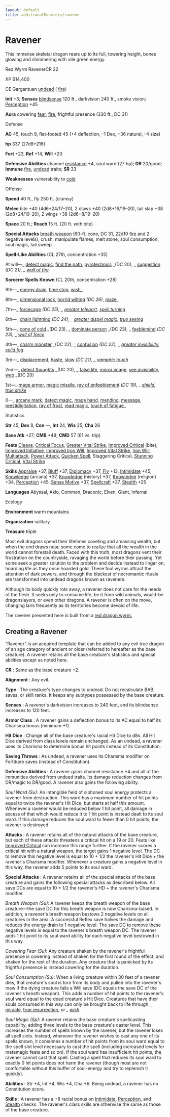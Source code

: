 ```yaml
---
layout: default
title: additionalMonsters/ravener
---
```

# Ravener

This immense skeletal dragon rears up to its full, towering height, bones glowing and shimmering with vile green energy.

Red Wyrm RavenerCR 22

XP 614,400

CE Gargantuan [undead](monsters/creatureTypes#_undead) ( [fire](monsters/creatureTypes#_fire-subtype))

**Init** +3; **Senses** [blindsense](monsters/universalMonsterRules#_blindsense) 120 ft., darkvision 240 ft., smoke vision; [Perception](additionalMonsters/../skills/perception#_perception) +45

**Aura** cowering [fear](monsters/universalMonsterRules#_fear-(su-or-sp)), [fire](monsters/creatureTypes#_fire-subtype), frightful presence (330 ft., DC 31)

Defense

**AC** 45, touch 9, flat-footed 45 (+4 deflection, –1 Dex, +36 natural, –4 size)

**hp** 337 (27d8+216)

**Fort** +23, **Ref** +14, **Will** +23

**Defensive Abilities** channel [resistance](monsters/universalMonsterRules#_resistance) +4, soul ward (27 hp); **DR** 20/good; **Immune** [fire](monsters/creatureTypes#_fire-subtype), [undead](monsters/creatureTypes#_undead) traits; **SR** 33

**Weaknesses** vulnerability to [cold](monsters/creatureTypes#_cold-subtype)

Offense

**Speed** 40 ft., fly 250 ft. (clumsy)

**Melee** bite +40 (4d6+24/17–20), 2 claws +40 (2d8+16/19–20), tail slap +38 (2d8+24/19–20), 2 wings +38 (2d6+8/19–20)

**Space** 20 ft.; **Reach** 15 ft. (20 ft. with bite)

**Special Attacks** [breath weapon](monsters/universalMonsterRules#_breath-weapon) (60-ft. cone, DC 31, 22d10 [fire](monsters/creatureTypes#_fire-subtype) and 2 negative levels), crush, manipulate flames, melt stone, soul consumption, soul magic, tail sweep

**Spell-Like Abilities** (CL 27th, concentration +35)

At will—_ [detect magic](additionalMonsters/../spells/detectMagic#_detect-magic), [find the path](additionalMonsters/../spells/findThePath#_find-the-path), [pyrotechnics](additionalMonsters/../spells/pyrotechnics#_pyrotechnics) _(DC 20), _ [suggestion](additionalMonsters/../spells/suggestion#_suggestion) _(DC 21), _ [wall of fire](additionalMonsters/../spells/wallOfFire#_wall-of-fire)_

**Sorcerer Spells Known** (CL 20th, concentration +28)

9th—_ [energy drain](additionalMonsters/../spells/energyDrain#_energy-drain), [time stop](additionalMonsters/../spells/timeStop#_time-stop), [wish](additionalMonsters/../spells/wish#_wish)_

8th—_ [dimensional lock](additionalMonsters/../spells/dimensionalLock#_dimensional-lock), [horrid wilting](additionalMonsters/../spells/horridWilting#_horrid-wilting) _(DC 26)_, [maze](additionalMonsters/../spells/maze#_maze)_

7th—_ [forcecage](additionalMonsters/../spells/forcecage#_forcecage) _(DC 25), _ [greater teleport](additionalMonsters/../spells/teleport#_teleport-greater), [spell turning](additionalMonsters/../spells/spellTurning#_spell-turning)_

6th—_ [chain lightning](additionalMonsters/../spells/chainLightning#_chain-lightning) _(DC 24), _ [greater dispel magic](additionalMonsters/../spells/dispelMagic#_dispel-magic-greater), [true seeing](additionalMonsters/../spells/trueSeeing#_true-seeing)_

5th—_ [cone of cold](additionalMonsters/../spells/coneOfCold#_cone-of-cold) _(DC 23), _ [dominate person](additionalMonsters/../spells/dominatePerson#_dominate-person) _(DC 23), _ [feeblemind](additionalMonsters/../spells/feeblemind#_feeblemind) _(DC 23), _ [wall of force](additionalMonsters/../spells/wallOfForce#_wall-of-force)_

4th—_ [charm monster](additionalMonsters/../spells/charmMonster#_charm-monster) _(DC 22), _ [confusion](additionalMonsters/../spells/confusion#_confusion) _(DC 22), _ [greater invisibility](additionalMonsters/../spells/invisibility#_invisibility-greater), [solid fog](additionalMonsters/../spells/solidFog#_solid-fog)_

3rd—_ [displacement](additionalMonsters/../spells/displacement#_displacement), [haste](additionalMonsters/../spells/haste#_haste), [slow](additionalMonsters/../spells/slow#_slow) _(DC 21), _ [vampiric touch](additionalMonsters/../spells/vampiricTouch#_vampiric-touch)_

2nd—_ [detect thoughts](additionalMonsters/../spells/detectThoughts#_detect-thoughts) _(DC 20), _ [false life](additionalMonsters/../spells/falseLife#_false-life), [mirror image](additionalMonsters/../spells/mirrorImage#_mirror-image), [see invisibility](additionalMonsters/../spells/seeInvisibility#_see-invisibility), [web](additionalMonsters/../spells/web#_web) _(DC 20)

1st—_ [mage armor](additionalMonsters/../spells/mageArmor#_mage-armor), [magic missile](additionalMonsters/../spells/magicMissile#_magic-missile), [ray of enfeeblement](additionalMonsters/../spells/rayOfEnfeeblement#_ray-of-enfeeblement) _(DC 19), _ [shield](additionalMonsters/../spells/shield#_shield), [true strike](additionalMonsters/../spells/trueStrike#_true-strike)_

0—_ [arcane mark](additionalMonsters/../spells/arcaneMark#_arcane-mark), [detect magic](additionalMonsters/../spells/detectMagic#_detect-magic), [mage hand](additionalMonsters/../spells/mageHand#_mage-hand), [mending](additionalMonsters/../spells/mending#_mending), [message](additionalMonsters/../spells/message#_message), [prestidigitation](additionalMonsters/../spells/prestidigitation#_prestidigitation), [ray of frost](additionalMonsters/../spells/rayOfFrost#_ray-of-frost), [read magic](additionalMonsters/../spells/readMagic#_read-magic), [touch of fatigue](additionalMonsters/../spells/touchOfFatigue#_touch-of-fatigue)_

Statistics

**Str** 45, **Dex** 8, **Con** —, **Int** 24, **Wis** 25, **Cha** 26

**Base Atk** +27; **CMB** +48; **CMD** 57 (61 vs. trip)

**Feats** [Cleave](additionalMonsters/../feats#_cleave), [Critical Focus](additionalMonsters/../feats#_critical-focus), [Greater Vital Strike](additionalMonsters/../feats#_greater-vital-strike), [Improved Critical](additionalMonsters/../feats#_improved-critical) (bite), [Improved Initiative](additionalMonsters/../feats#_improved-initiative), [Improved Iron Will](additionalMonsters/../feats#_improved-iron-will), [Improved Vital Strike](additionalMonsters/../feats#_improved-vital-strike), [Iron Will](additionalMonsters/../feats#_iron-will), [Multiattack](additionalMonsters/../monsters/monsterFeats#_multiattack), [Power Attack](additionalMonsters/../feats#_power-attack), [Quicken Spell](additionalMonsters/../feats#_quicken-spell), Staggering Critical, [Stunning Critical](additionalMonsters/../feats#_stunning-critical), [Vital Strike](additionalMonsters/../feats#_vital-strike)

**Skills** [Appraise](additionalMonsters/../skills/appraise#_appraise) +37, [Bluff](additionalMonsters/../skills/bluff#_bluff) +37, [Diplomacy](additionalMonsters/../skills/diplomacy#_diplomacy) +37, [Fly](additionalMonsters/../skills/fly#_fly) +13, [Intimidate](additionalMonsters/../skills/intimidate#_intimidate) +45, [Knowledge](additionalMonsters/../skills/knowledge#_knowledge) (arcana) +37, [Knowledge](additionalMonsters/../skills/knowledge#_knowledge) (history) +37, [Knowledge](additionalMonsters/../skills/knowledge#_knowledge) (religion) +34, [Perception](additionalMonsters/../skills/perception#_perception) +45, [Sense Motive](additionalMonsters/../skills/senseMotive#_sense-motive) +37, [Spellcraft](additionalMonsters/../skills/spellcraft#_spellcraft) +37, [Stealth](additionalMonsters/../skills/stealth#_stealth) +25

**Languages** Abyssal, Aklo, Common, Draconic, Elven, Giant, Infernal

Ecology

**Environment** warm mountains

**Organization** solitary

**Treasure** triple

Most evil dragons spend their lifetimes coveting and amassing wealth, but when the end draws near, some come to realize that all the wealth in the world cannot forestall death. Faced with this truth, most dragons vent their frustration on the countryside, ravaging the world before their passing. Yet some seek a greater solution to the problem and decide instead to linger on, hoarding life as they once hoarded gold. These foul wyrms attract the attention of dark powers, and through the blackest of necromantic rituals are transformed into undead dragons known as raveners.

Although its body quickly rots away, a ravener does not care for the needs of the flesh. It seeks only to consume life, be it from wild animals, would-be dragonslayers, or even other dragons. A ravener is often on the move, changing lairs frequently as its territories become devoid of life.

The ravener presented here is built from a [red dragon wyrm.](additionalMonsters/../monsters/dragon#_chromatic-dragon-red)

## Creating a Ravener

“Ravener” is an acquired template that can be added to any evil true dragon of an age category of ancient or older (referred to hereafter as the base creature). A ravener retains all the base creature's statistics and special abilities except as noted here.

**CR** : Same as the base creature +2.

**Alignment** : Any evil.

**Type** : The creature's type changes to undead. Do not recalculate BAB, saves, or skill ranks. It keeps any subtypes possessed by the base creature.

**Senses** : A ravener's darkvision increases to 240 feet, and its blindsense increases to 120 feet.

**Armor Class** : A ravener gains a deflection bonus to its AC equal to half its Charisma bonus (minimum +1).

**Hit Dice** : Change all of the base creature's racial Hit Dice to d8s. All Hit Dice derived from class levels remain unchanged. As an undead, a ravener uses its Charisma to determine bonus hit points instead of its Constitution.

**Saving Throws** : As undead, a ravener uses its Charisma modifier on Fortitude saves (instead of Constitution).

**Defensive Abilities** : A ravener gains channel resistance +4 and all of the immunities derived from undead traits. Its damage reduction changes from DR/magic to DR/good. A ravener also gains the following ability.

_Soul Ward (Su)_: An intangible field of siphoned soul energy protects a ravener from destruction. This ward has a maximum number of hit points equal to twice the ravener's Hit Dice, but starts at half this amount. Whenever a ravener would be reduced below 1 hit point, all damage in excess of that which would reduce it to 1 hit point is instead dealt to its soul ward. If this damage reduces the soul ward to fewer than 0 hit points, the ravener is destroyed.

**Attacks** : A ravener retains all of the natural attacks of the base creature, but each of these attacks threatens a critical hit on a 19 or 20. Feats like [Improved Critical](additionalMonsters/../feats#_improved-critical) can increase this range further. If the ravener scores a critical hit with a natural weapon, the target gains 1 negative level. The DC to remove this negative level is equal to 10 + 1/2 the ravener's Hit Dice + the ravener's Charisma modifier. Whenever a creature gains a negative level in this way, the ravener adds 5 points to its soul ward.

**Special Attacks** : A ravener retains all of the special attacks of the base creature and gains the following special attacks as described below. All save DCs are equal to 10 + 1/2 the ravener's HD + the ravener's Charisma modifier.

_Breath Weapon (Su)_: A ravener keeps the breath weapon of the base creature—the save DC for this breath weapon is now Charisma-based. In addition, a ravener's breath weapon bestows 2 negative levels on all creatures in the area. A successful Reflex save halves the damage and reduces the energy drain to 1 negative level. The save DC to remove these negative levels is equal to the ravener's breath weapon DC. The ravener adds 1 hit point to its soul ward ability for each negative level bestowed in this way.

_Cowering Fear (Su)_: Any creature shaken by the ravener's frightful presence is cowering instead of shaken for the first round of the effect, and shaken for the rest of the duration. Any creature that is panicked by its frightful presence is instead cowering for the duration.

_Soul Consumption (Su)_: When a living creature within 30 feet of a ravener dies, that creature's soul is torn from its body and pulled into the ravener's maw if the dying creature fails a Will save (DC equals the save DC of the ravener's breath weapon). This adds a number of hit points to the ravener's soul ward equal to the dead creature's Hit Dice. Creatures that have their souls consumed in this way can only be brought back to life through _ [miracle](additionalMonsters/../spells/miracle#_miracle), [true resurrection](additionalMonsters/../spells/trueResurrection#_true-resurrection), _or _ [wish](additionalMonsters/../spells/wish#_wish)._

_Soul Magic (Sp)_: A ravener retains the base creature's spellcasting capability, adding three levels to the base creature's caster level. This increases the number of spells known by the ravener, but the ravener loses all spell slots. Instead, whenever the ravener wishes to cast any one of its spells known, it consumes a number of hit points from its soul ward equal to the spell slot level necessary to cast the spell (including increased levels for metamagic feats and so on). If the soul ward has insufficient hit points, the ravener cannot cast that spell. Casting a spell that reduces its soul ward to exactly 0 hit points does not harm the ravener (though most are not comfortable without this buffer of soul-energy and try to replenish it quickly).

**Abilities** : Str +4, Int +4, Wis +4, Cha +6. Being undead, a ravener has no Constitution score.

**Skills** : A ravener has a +8 racial bonus on [Intimidate](additionalMonsters/../skills/intimidate#_intimidate), [Perception](additionalMonsters/../skills/perception#_perception), and [Stealth](additionalMonsters/../skills/stealth#_stealth) checks. The ravener's class skills are otherwise the same as those of the base creature.

